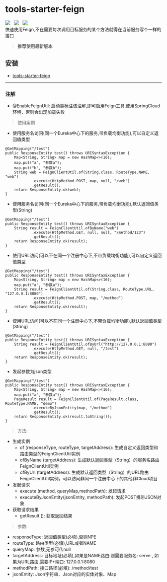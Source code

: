 # tools-starter-feign
![](https://img.shields.io/badge/version-1.0.2-green.svg) &nbsp; 
![](https://img.shields.io/badge/author-Gjing-green.svg) &nbsp; 
![](https://img.shields.io/badge/builder-success-green.svg)   
    快速使用Feign,不在需要每次调用目标服务的某个方法就得在当前服务写个一样的接口
> **推荐使用最新版本**  
     
**安装**
---
* <a href="https://mvnrepository.com/artifact/cn.gjing/tools-starter-feign/" title="fast-feign">tools-starter-feign</a>
---
### 注解
* @EnableFeignUtil: 启动类标注该注解,即可启用Feign工具,使用SpringCloud环境，否则会出现加载失败

> 使用案例
* 使用服务名访问(同一个Eureka中心下的服务,带负载均衡功能),可以自定义返回值类型
```
@GetMapping("/test")
public ResponseEntity test() throws URISyntaxException {
    Map<String, String> map = new HashMap<>(16);
    map.put("a", "参数a");
    map.put("b", "参数b");
    String web = FeignClientUtil.of(String.class, RouteType.NAME, "web")
            .execute(HttpMethod.POST, map, null, "/web")
            .getResult();
    return ResponseEntity.ok(web);
}
```
* 使用服务名访问(同一个Eureka中心下的服务,带负载均衡功能),默认返回值类型(String)
```
@GetMapping("/test")
public ResponseEntity test() throws URISyntaxException {
    String result = FeignClientUtil.ofByName("web")
            .execute(HttpMethod.GET, null, null, "/method/123")
            .getResult();
    return ResponseEntity.ok(result);
}
```
* 使用URL访问(可以不在同一个注册中心下,不带负载均衡功能),可以自定义返回值类型
```
@GetMapping("/test")
public ResponseEntity test() throws URISyntaxException {
    Map<String, String> map = new HashMap<>(16);
    map.put("a", "参数a");
    String result = FeignClientUtil.of(String.class, RouteType.URL, "127.0.0.1:8080")
            .execute(HttpMethod.POST, map, "/method")
            .getResult();
    return ResponseEntity.ok(result);
}
```
* 使用URL访问(可以不在同一个注册中心下,不带负载均衡功能),默认返回值类型(String)
```
@GetMapping("/test")
public ResponseEntity test() throws URISyntaxException {
    String result = FeignClientUtil.ofByUrl("http://127.0.0.1:8080")
            .execute(HttpMethod.GET, null, "/test")
            .getResult();
    return ResponseEntity.ok(result);
}
```
* 发起参数为json类型
```
@GetMapping("/test")
public ResponseEntity test() throws URISyntaxException {
    Map<String, String> map = new HashMap<>(16);
    map.put("a", "参数a");
    PageResult result = FeignClientUtil.of(PageResult.class, RouteType.NAME, "demo")
            .executeByJsonEntity(map, "/method")
            .getResult();
    return ResponseEntity.ok(result.toString());
}
```

> 方法:
* 生成实例
    * of (responseType, routeType, targetAddress): 生成自定义返回类型和路由类型的FeignClientUtil实例
    * ofByName (targetAddress): 生成默认返回类型（String）的服务名路由FeignClientUtil实例
    * ofByUrl (targetAddress): 生成默认返回类型（String）的URL路由FeignClientUtil实例，可以访问非同一个注册中心下的其他非Cloud项目
* 发起请求    
    * execute (method, queryMap,methodPath): 发起请求
    * executeByJsonEntity(jsonEntity, methodPath): 发起POST携带JSON对象
* 获取请求结果
    * getResult (): 获取返回结果
> 参数:
* responseType: 返回值类型(必填),否则NPE
* routeType: 路由类型(必填),URL或者NAME
* queryMap: 参数,无参可传null
* targetAddress: 目标地址(必填),如果是NAME路由:则需要服务名: serve , 如果为URL路由,需要IP+端口: 127.0.0.1:8080
* methodPath: 接口路径(必填): /method/test
* jsonEntity: Json字符串、Json对应的实体对象、Map